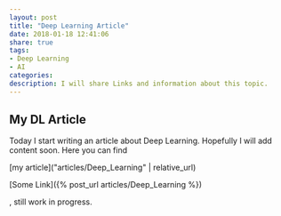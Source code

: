 ```yaml
---
layout: post
title: "Deep Learning Article"
date: 2018-01-18 12:41:06
share: true
tags: 
- Deep Learning
- AI
categories:
description: I will share Links and information about this topic.
---
```


## My DL Article

Today I start writing an article about Deep Learning. Hopefully I will add content soon. Here you can find 

[my article]("articles/Deep_Learning" | relative_url)

[Some Link]({% post_url articles/Deep_Learning %})

, still work in progress.
